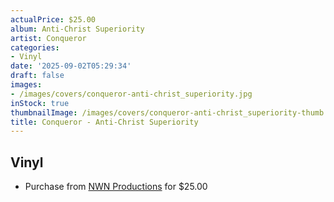 ```yaml
---
actualPrice: $25.00
album: Anti-Christ Superiority
artist: Conqueror
categories:
- Vinyl
date: '2025-09-02T05:29:34'
draft: false
images:
- /images/covers/conqueror-anti-christ_superiority.jpg
inStock: true
thumbnailImage: /images/covers/conqueror-anti-christ_superiority-thumb.jpg
title: Conqueror - Anti-Christ Superiority
---
```


## Vinyl
* Purchase from [NWN Productions](http://shop.nwnprod.com/index.php?route=product/product&path=75&product_id=63224&sort=pd.name&order=ASC) for $25.00
